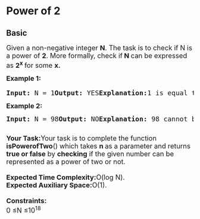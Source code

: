 # Power of 2
## Basic 
<div class="problem-statement">
                <p></p><p><span style="font-size:18px">Given a non-negative integer <strong>N</strong>. The task is to check if N is a power of <strong>2</strong>. More formally, check if<strong> N </strong>can be expressed as <strong>2<sup>x</sup> </strong>for some <strong>x.</strong></span><br></p><p><span style="font-size:18px"><strong>Example 1:</strong></span></p><pre><span style="font-size:18px"><strong>Input: </strong>N = 1<strong>Output: </strong>YES<strong>Explanation:</strong>1 is equal to 2 raised to 0 (2<sup>0</sup> = 1).</span></pre><p><span style="font-size:18px"><strong>Example 2:</strong></span></p><pre><span style="font-size:18px"><strong>Input: </strong>N = 98<strong>Output: </strong>NO<strong>Explanation: </strong>98 cannot be obtained by any power of 2.</span></pre><p><br><span style="font-size:18px"><strong>Your Task:</strong>Your task is to complete the function <strong>isPowerofTwo</strong>() which takes <strong>n </strong>as a parameter and returns <strong>true or false</strong> by <strong>checking</strong> if the given number can be represented as a power of two or not.<br><br><strong>Expected Time Complexity:</strong>O(log N).<br><strong>Expected Auxiliary Space:</strong>O(1).<br><br><strong>Constraints:</strong><br>0 ≤N ≤10<sup>18</sup></span></p> <p></p>
            </div>